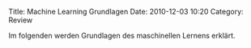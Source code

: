 Title: Machine Learning Grundlagen
Date: 2010-12-03 10:20
Category: Review

Im folgenden werden Grundlagen des maschinellen Lernens erklärt.